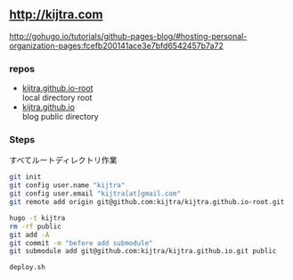 ## http://kijtra.com

http://gohugo.io/tutorials/github-pages-blog/#hosting-personal-organization-pages:fcefb200141ace3e7bfd6542457b7a72

### repos

- [kijtra.github.io-root](https://github.com/kijtra/kijtra.github.io-root)  
  local directory root
- [kijtra.github.io](https://github.com/kijtra/kijtra.github.io)  
  blog public directory


### Steps

すべてルートディレクトリ作業

```sh
git init
git config user.name "kijtra"
git config user.email "kijtra[at]gmail.com"
git remote add origin git@github.com:kijtra/kijtra.github.io-root.git
```

```sh
hugo -t kijtra
rm -rf public
git add -A
git commit -m "before add submodule"
git submodule add git@github.com:kijtra/kijtra.github.io.git public
```

```sh
deploy.sh
```
